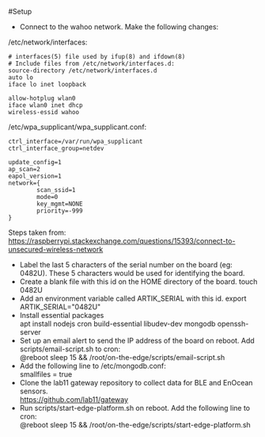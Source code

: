 #Setup
* Connect to the wahoo network. Make the following changes:

/etc/network/interfaces:
```
# interfaces(5) file used by ifup(8) and ifdown(8)
# Include files from /etc/network/interfaces.d:
source-directory /etc/network/interfaces.d
auto lo
iface lo inet loopback

allow-hotplug wlan0
iface wlan0 inet dhcp  
wireless-essid wahoo 
```

/etc/wpa_supplicant/wpa_supplicant.conf:  
```
ctrl_interface=/var/run/wpa_supplicant
ctrl_interface_group=netdev

update_config=1
ap_scan=2
eapol_version=1  
network={
        scan_ssid=1
        mode=0
        key_mgmt=NONE
        priority=-999
}
```
Steps taken from:  
https://raspberrypi.stackexchange.com/questions/15393/connect-to-unsecured-wireless-network

* Label the last 5 characters of the serial number on the board (eg: 0482U). These 5 characters would be used for identifying the board.
* Create a blank file with this id on the HOME directory of the board. 
	touch 0482U
* Add an environment variable called ARTIK_SERIAL with this id.
	export ARTIK_SERIAL="0482U"
* Install essential packages  
    apt install nodejs cron build-essential libudev-dev mongodb openssh-server
* Set up an email alert to send the IP address of the board on reboot. Add scripts/email-script.sh to cron:  
    @reboot sleep 15 && /root/on-the-edge/scripts/email-script.sh
* Add the following line to /etc/mongodb.conf:   
	smallfiles = true 
* Clone the lab11 gateway repository to collect data for BLE and EnOcean sensors.  
https://github.com/lab11/gateway
* Run scripts/start-edge-platform.sh on reboot. Add the following line to cron:   
    @reboot sleep 15 && /root/on-the-edge/scripts/start-edge-platform.sh